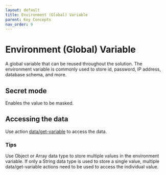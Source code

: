 ```yaml
---
layout: default
title: Environment (Global) Variable
parent: Key Concepts
nav_order: 9
---
```

# Environment (Global) Variable
A global variable that can be reused throughout the solution.  The environment variable is commonly used to store id, password, IP address, database schema, and more.

## Secret mode
Enables the value to be masked.

## Accessing the data
Use action [data/get-variable](https://docs.apiautoflow.com/docs/actions/data/get-variable/) to access the data.

### Tips
Use Object or Array data type to store multiple values in the environment variable. If only a String data type is used to store a single value, multiple data/get-variable actions need to be used to access the individual value.
